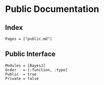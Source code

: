 # Public Documentation

## Index

```@index
Pages = ["public.md"]
```

## Public Interface

```@autodocs
Modules = [BayesJ]
Order   = [:function, :type]
Public  = true
Private = false
```
